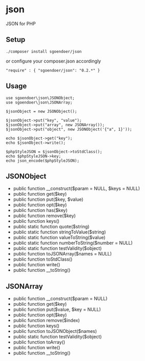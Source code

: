 # json

JSON for PHP

## Setup

    ./composer install sgoendoer/json

or configure your composer.json accordingly

    "require" : { "sgoendoer/json": "0.2.*" }

## Usage

    use sgoendoer\json\JSONObject;
    use sgoendoer\json\JSONArray;
    
    $jsonObject = new JSONObject();
    
    $jsonObject->put("key", "value");
    $jsonObject->put("array", new JSONArray());
    $jsonObject->put("object", new JSONObject('{"a", 1}'));
    
    echo $jsonObject->get("key");
    echo $jsonObject->write();
    
    $phpStyleJSON = $jsonObject->toStdClass();
    echo $phpStyleJSON->key;
    echo json_encode($phpStyleJSON);

## JSONObject

* public function __construct($param = NULL, $keys = NULL)
* public function get($key)
* public function put($key, $value)
* public function opt($key)
* public function has($key)
* public function remove($key)
* public function keys()
* public static function quote($string)
* public static function stringToValue($string)
* public static function valueToString($value)
* public static function numberToString($number = NULL)
* public static function testValidity($object)
* public function toJSONArray($names = NULL)
* public function toStdClass()
* public function write()
* public function __toString()

## JSONArray

* public function __construct($param = NULL)
* public function get($key)
* public function put($value, $key = NULL)
* public function opt($key)
* public function remove($index)
* public function keys()
* public function toJSONObject($names)
* public static function testValidity($object)
* public function toArray()
* public function write()
* public function __toString()
